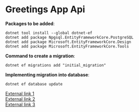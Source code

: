 # Greetings App Api

**Packages to be added**:
```
dotnet tool install --global dotnet-ef
dotnet add package Npgsql.EntityFrameworkCore.PostgreSQL
dotnet add package Microsoft.EntityFrameworkCore.Design
dotnet add package Microsoft.EntityFrameworkCore.Tools
```

**Command to create a migration**:
```
dotnet ef migrations add "initial_migration"
```
**Implementing migration into database**:
```
dotnet ef database update
```

[External link 1](https://learn.microsoft.com/en-us/aspnet/core/tutorials/min-web-api?view=aspnetcore-6.0&tabs=visual-studio)\
[External link 2](https://www.npgsql.org/efcore/)\
[External link 3](https://www.youtube.com/watch?v=FoYsxFBY1os)
